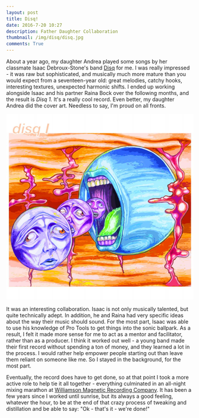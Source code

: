 ```yaml
---
layout: post
title: Disq!
date: 2016-7-20 10:27 
description: Father Daughter Collaboration
thumbnail: /img/disq/disq.jpg
comments: True
---
```


About a year ago, my daughter Andrea played some songs by her classmate Isaac Debroux-Stone's band [Disq](https://www.facebook.com/thisisdisq/) for me. I was really impressed - it was raw but sophisticated, and musically much more mature than you would expect from a seventeen-year old: great melodies, catchy hooks, interesting textures, unexpected harmonic shifts. I ended up working alongside Isaac and his partner Raina Bock over the following months, and the result is *Disq 1.* It's a really cool record. Even better, my daughter Andrea did the cover art. Needless to say, I'm proud on all fronts.

![DisqCoverArt](/img/disq/disq.jpg)

It was an interesting collaboration. Isaac is not only musically talented, but quite technically adept. In addition, he and Raina had very specific ideas about the way their music should sound. For the most part, Isaac was able to use his knowledge of Pro Tools to get things into the sonic ballpark. As a result, I felt it made more sense for me to act as a mentor and facilitator, rather than as a producer. I think it worked out well - a young band made their first record without spending a ton of money, and they learned a lot in the process. I would rather help empower people starting out than leave them reliant on someone like me. So I stayed in the background, for the most part. 

Eventually, the record does have to get done, so at that point I took a more active role to help tie it all together - everything culminated in an all-night mixing marathon at [Williamson Magnetic Recording Company](https://www.facebook.com/Williamson-Magnetic-Recording-Company-1587403494868153/). It has been a few years since I worked until sunrise, but its always a good feeling, whatever the hour, to be at the end of that crazy process of tweaking and distillation and be able to say: "Ok - that's it - we're done!"  
 





